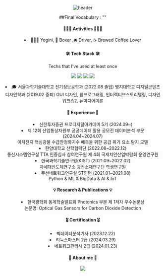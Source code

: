 <div align=center>	

![header](https://capsule-render.vercel.app/api?type=venom&color=auto&height=300&section=header&text=HI%20GUYS!%20I'm%20ILKYO👋&fontSize=70)
<p>
##Final Vocabulary : ""
  
<h4> 🏄🏻‍♀️ Activities 🏄🏻‍♀️ </h4>
<li> 🧘🏻‍♀️ Yogini, 🥊 Boxer ,🚘 Driver, ☕️ Brewed Coffee Lover </li>

</p>

<h4 align="center"> 🛠 Tech Stack 🛠 </h4>

Techs that I've used at least once

  <img src="https://img.shields.io/badge/Python-3776AB?style=for-the-badge&logo=Python&logoColor=white"> <img src="https://img.shields.io/badge/C-A8B9CC?style=for-the-badge&logo=C&logoColor=white"> <img src="https://img.shields.io/badge/MySQL-4479A1?style=for-the-badge&logo=MySQL&logoColor=white"> <img src="https://img.shields.io/badge/JavaScript-F7DF1E?style=for-the-badge&logo=JavaScript&logoColor=white"> 

<li> 🎓 서울과학기술대학교 전기정보공학과 (2022.08 졸업)
        명지대학교 디지털콘텐츠디자인학과 (2019.02 중퇴)
          GUI 디자인, 웹프로그래밍, 인터랙티브스토리텔링, 디자인워크숍2, 뉴미디어이론 </li>
<h4> 💎 Experience 💎 </h4>


<li> 신한투자증권 프로디지털아카데미 5기 (2024.09~) </li>


<li> 제 12회 산업통상자원부 공공데이터 활용 공모전 데이터분석 부문 (2024.04~2024.07)</li>
이차전지 핵심광물 수급안정화지수 예측을 위한 공급 위기 요소 탐지 모델


<li> 한양대학교 산학협력단 (2022.08~2022.12)</li>
 통신시스템연구실 TTA 인증심사 참여연구원
 제 4회 국제치안산업박람회 운영연구원
 
<li> 한국과학기술연구원(KIST) (2021.09~2022.02)</li>
차세대반도체연구소 광전소재연구단 학생연구원


<li> 무선네트워크연구실 ST인턴 (2021.01~2021.08) </li>
Python & ML & BigData & AI & IoT


<h4> 💡 Research & Publications 💡</h4>

<li> 한국광학회 동계학술발표회 Photonics 부문 제 1저자 우수논문상 </li>
 논문명: Optical Gas Sensors for Carbon Dioxide Detection


<h4> 🎖️ Certification 🎖️ </h4>
<li> 빅데이터분석기사 (2023.12.22)</li>
<li> 리눅스마스터 2급 (2024.03.29)</li>
<li> 네트워크관리사 2급 (2024.01.23)</li>



<h4 align="center"> 👀 About me 👀 </h4>
<a href="https://www.instagram.com/iii_gyo__/"><img src="https://img.shields.io/badge/Instagram-E4405F?style=for-the-badge&logo=Instagram&logoColor=white"></a>

<div>
<!--
![Top Langs](https://github-readme-stats.vercel.app/api/top-langs/?username=ILKYOYANG)
--!>
